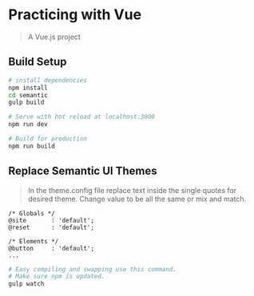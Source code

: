 # Practicing with Vue
> A Vue.js project

## Build Setup
``` bash
# install dependencies
npm install
cd semantic
gulp build
```

```bash
# Serve with hot reload at localhost:3000
npm run dev
```

```bash
# Build for production
npm run build
```

## Replace Semantic UI Themes
> In the theme.config file replace text inside the single quotes for 
desired theme. Change value to be all the same or mix and match. 
```
/* Globals */
@site       : 'default';
@reset      : 'default';

/* Elements */
@button     : 'default';
...
```

```bash
# Easy compiling and swapping use this command. 
# Make sure npm is updated.
gulp watch 

```
